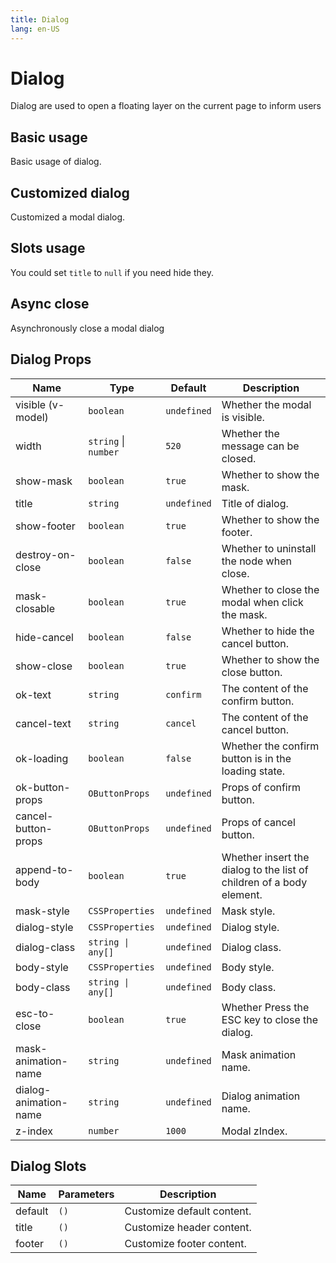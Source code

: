 ```yaml
---
title: Dialog
lang: en-US
---
```


# Dialog

Dialog are used to open a floating layer on the current page to inform users

## Basic usage

Basic usage of dialog.

<demo src="../example/dialog/basic.vue"></demo>

## Customized dialog

Customized a modal dialog.

<demo src="../example/dialog/customized.vue"></demo>

## Slots usage

You could set `title` to `null` if you need hide they.

<demo src="../example/dialog/slots.vue"></demo>

## Async close

Asynchronously close a modal dialog

<demo src="../example/dialog/async.vue"></demo>




## Dialog Props

| Name | Type | Default | Description |
| --- | --- | --- | --- |
| visible (v-model) | `boolean` | `undefined` | Whether the modal is visible. |
| width | `string` \| `number` | `520` | Whether the message can be closed. |
| show-mask | `boolean` | `true` | Whether to show the mask. |
| title | `string` | `undefined` | Title of dialog. |
| show-footer | `boolean` | `true` | Whether to show the footer. |
| destroy-on-close | `boolean` | `false` | Whether to uninstall the node when close. |
| mask-closable | `boolean` | `true` | Whether to close the modal when click the mask. |
| hide-cancel | `boolean` | `false` | Whether to hide the cancel button. |
| show-close | `boolean` | `true` | Whether to show the close button. |
| ok-text | `string` | `confirm` | The content of the confirm button. |
| cancel-text | `string` | `cancel` | The content of the cancel button. |
| ok-loading | `boolean` | `false` | Whether the confirm button is in the loading state. |
| ok-button-props | `OButtonProps` | `undefined` | Props of confirm button. |
| cancel-button-props | `OButtonProps` | `undefined` | Props of cancel button. |
| append-to-body | `boolean` | `true` | Whether insert the dialog to the list of children of a body element. |
| mask-style | `CSSProperties` | `undefined` | Mask style. |
| dialog-style | `CSSProperties` | `undefined` | Dialog style. |
| dialog-class | `string \| any[]` | `undefined` | Dialog class. |
| body-style | `CSSProperties` | `undefined` | Body style. |
| body-class | `string \| any[]` | `undefined` | Body class. |
| esc-to-close | `boolean` | `true` | Whether Press the ESC key to close the dialog. |
| mask-animation-name | `string` | `undefined` | Mask animation name. |
| dialog-animation-name | `string` | `undefined` | Dialog animation name. |
| z-index | `number` | `1000` | Modal zIndex. |



## Dialog Slots

| Name | Parameters | Description | 
| --- | --- | --- |
| default | `()` | Customize default content. |
| title | `()` | Customize header content. |
| footer | `()` | Customize footer content. |
